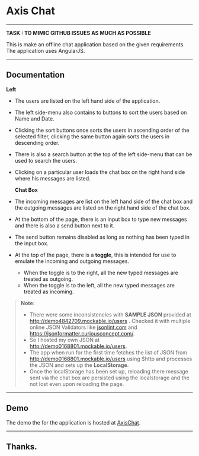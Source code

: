 Axis Chat
===================
------------
**TASK : TO MIMIC GITHUB ISSUES AS MUCH AS POSSIBLE**

This is make an offline chat application based on the given requirements. The application uses AngularJS.

----------


Documentation
-------------

**Left**

 - The users are listed on the left hand side of the application.
 - The left side-menu also contains to buttons to sort the users based
   on Name and Date.
 - Clicking the sort buttons once sorts the users in ascending order of
   the selected filter, clicking the same button again sorts the users
   in descending order.
 - There is also a search button at the top of the left side-menu that
   can be used to search the users.
 - Clicking on a particular user loads the chat box on the right hand
   side where his messages are listed.
   
   **Chat Box**
 - The incoming messages are list on the left hand side of the chat box and the outgoing messages are listed on the right hand side of the chat box.
 - At the bottom of the page, there is an input box to type new messages and there is also a send button next to it.
 - The send button remains disabled as long as nothing has been typed in the input box.
 - At the top of the page, there is a **toggle**, this is intended for use to emulate the incoming and outgoing messages. 
	 - When the toggle is to the right, all the new typed messages are treated as outgoing.
	 - When the toggle is to the left, all the new typed messages are treated as incoming.
 

> **Note:**
> 
> - There were some inconsistencies with **SAMPLE JSON** provided at http://demo4842709.mockable.io/users . Checked it with multiple online JSON Validators like [jsonlint.com](http://www.jsonlint.com) and https://jsonformatter.curiousconcept.com/.
> - So I hosted my own JSON at http://demo0168801.mockable.io/users.
>- The app when run for the first time fetches the list of JSON from  http://demo0168801.mockable.io/users using $http and processes the JSON and sets up the **LocalStorage**. 
>- Once the localStorage has been set up, reloading there message sent via the chat box are persisted using the localstorage and the not lost even upon reloading the page.


----------
## Demo ##
The demo the for the application is hosted at [AxisChat](https://krypternite.github.io/AxisRooms/).


----------


**Thanks.**
----

